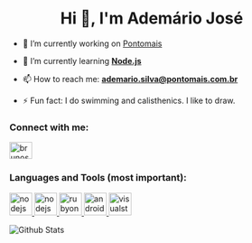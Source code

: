<h1 align="center">
  Hi 👋, I'm Ademário José
</h1>

- 🔭 I’m currently working on <a href="https://www.pontomais.com.br" target="_blank">Pontomais</a>

- 🌱 I’m currently learning <a href="https://nodejs.org" target="_blank">**Node.js**</a>


- 📫 How to reach me: <a href="mailto:ademario.silva@pontomais.com.br" target="_blank">**ademario.silva@pontomais.com.br**</a>

- ⚡ Fun fact: I do swimming and calisthenics. I like to draw.

<h3 align="left">Connect with me:</h3>
<p align="left">
  <a href="https://www.linkedin.com/in/ademariojose/" target="_blank">
    <img align="center" src="https://www.vectorlogo.zone/logos/linkedin/linkedin-icon.svg" alt="brunos3d" height="30" width="40" />
  </a>
</p>

<h3 align="left">Languages and Tools (most important):</h3>
<p align="left">
  <a href="https://www.postgresql.org/" target="_blank">
    <img src="https://www.vectorlogo.zone/logos/postgresql/postgresql-icon.svg" alt="nodejs" width="40" height="40"/>
  </a>
  <a href="https://www.mysql.com/" target="_blank">
    <img src="https://www.vectorlogo.zone/logos/mysql/mysql-icon.svg" alt="nodejs" width="40" height="40"/>

  <a href="https://rubyonrails.org/" target="_blank">
    <img src="https://www.vectorlogo.zone/logos/ruby-lang/ruby-lang-icon.svg" alt="rubyonrails" width="40" height="40"/>
  </a>
  <a href="https://developer.android.com/" target="_blank">
    <img src="https://www.vectorlogo.zone/logos/android/android-icon.svg" alt="android" width="40" height="40"/>
  </a>
  
  <a href="https://code.visualstudio.com/" target="_blank">
    <img src="https://www.vectorlogo.zone/logos/visualstudio_code/visualstudio_code-icon.svg" alt="visualstudio_code" width="40" height="40"/>
  </a>
</p>

<img align="left" alt="Github Stats" src="https://github-readme-stats.vercel.app/api?username=ademariopontomais&show_icons=true&hide_border=true" />

<!--
**johnt1000/johnt1000** is a ✨ _special_ ✨ repository because its `README.md` (this file) appears on your GitHub profile.

[![Visitors](https://visitor-badge.glitch.me/badge?page_id=github/jonht1000)](https://brunos3d.github.io)

### Hi there 👋

Here are some ideas to get you started:

- 🔭 I’m currently working on ...
- 🌱 I’m currently learning ...
- 👯 I’m looking to collaborate on ...
- 🤔 I’m looking for help with ...
- 💬 Ask me about ...
- 📫 How to reach me: ...
- 😄 Pronouns: ...
- ⚡ Fun fact: ...
-->
